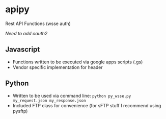# apipy
Rest API Functions (wsse auth)

*Need to add oauth2*

## Javascript
* Functions written to be executed via google apps scripts (.gs)
* Vendor specific implementation for header

## Python
* Written to be used via command line: `python py_wsse.py my_request.json my_response.json`
* Included FTP class for convenience (for sFTP stuff I recommend using pysftp)
